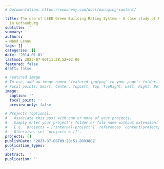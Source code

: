 ```yaml
---
# Documentation: https://wowchemy.com/docs/managing-content/

title: The use of LEED Green Building Rating System - A case study of Gröna Skrapan
  in Gothenburg
subtitle: ''
summary: ''
authors:
- Maud Lanau
tags: []
categories: []
date: '2014-01-01'
lastmod: 2023-07-06T11:28:52+02:00
featured: false
draft: false

# Featured image
# To use, add an image named `featured.jpg/png` to your page's folder.
# Focal points: Smart, Center, TopLeft, Top, TopRight, Left, Right, BottomLeft, Bottom, BottomRight.
image:
  caption: ''
  focal_point: ''
  preview_only: false

# Projects (optional).
#   Associate this post with one or more of your projects.
#   Simply enter your project's folder or file name without extension.
#   E.g. `projects = ["internal-project"]` references `content/project/deep-learning/index.md`.
#   Otherwise, set `projects = []`.
projects: []
publishDate: '2023-07-06T09:28:51.800388Z'
publication_types:
- '7'
abstract: ''
publication: ''
---
```

